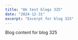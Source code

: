 ```yaml
---
title: "Ak test blogs 325"
date: "2024-12-31"
excerpt: "Excerpt for blog 325"
---
```


Blog content for blog 325